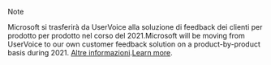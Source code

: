 > [!NOTE]
> <span data-ttu-id="2b4e9-101">Microsoft si trasferirà da UserVoice alla soluzione di feedback dei clienti per prodotto per prodotto nel corso del 2021.</span><span class="sxs-lookup"><span data-stu-id="2b4e9-101">Microsoft will be moving from UserVoice to our own customer feedback solution on a product-by-product basis during 2021.</span></span> <span data-ttu-id="2b4e9-102">[Altre informazioni](https://support.microsoft.com/topic/-pages-430e1a78-e016-472a-a10f-dc2a3df3450a).</span><span class="sxs-lookup"><span data-stu-id="2b4e9-102">[Learn more](https://support.microsoft.com/topic/-pages-430e1a78-e016-472a-a10f-dc2a3df3450a).</span></span>